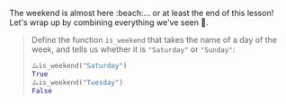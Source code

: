 The weekend is almost here :beach:... or at least the end of this lesson! Let's wrap up by combining everything we've seen :eyes:.

> Define the function `is_weekend` that takes the name of a day of the week, and tells us whether it is `"Saturday"` or `"Sunday"`:
>
> ```python
> ムis_weekend("Saturday")
> True
> ムis_weekend("Tuesday")
> False
> ```
